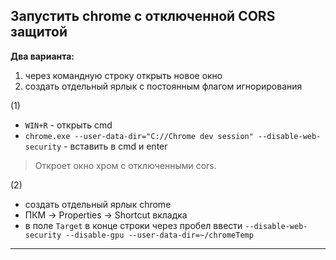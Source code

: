 ## Запустить chrome с отключенной CORS защитой

**Два варианта:**
1. через командную строку открыть новое окно
2. создать отдельный ярлык с постоянным флагом игнорирования

(1)
- `WIN+R` - открыть cmd
- `chrome.exe --user-data-dir="C://Chrome dev session" --disable-web-security`  - вставить в cmd и enter

> Откроет окно хром с отключенными cors.

(2)
- создать отдельный ярлык chrome
- ПКМ -> Properties -> Shortcut вкладка
- в поле `Target` в конце строки через пробел ввести `--disable-web-security --disable-gpu --user-data-dir=~/chromeTemp`

___


